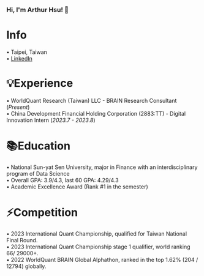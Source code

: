 ### Hi, I'm Arthur Hsu! 👋
Info
======
• Taipei, Taiwan  
• [LinkedIn](https://www.linkedin.com/in/weihsin-hsu/)

💡Experience  
======  
• WorldQuant Research (Taiwan) LLC - BRAIN Research Consultant (_Present_)  
• China Development Financial Holding Corporation (2883:TT) - Digital Innovation Intern  (_2023.7 - 2023.8_)


📚Education  
======  
• National Sun-yat Sen University, major in Finance with an interdisciplinary program of Data Science  
• Overall GPA: 3.9/4.3, last 60 GPA: 4.29/4.3  
• Academic Excellence Award (Rank #1 in the semester)  


⚡Competition
======
• 2023 International Quant Championship, qualified for Taiwan National Final Round.  
• 2023 International Quant Championship stage 1 qualifier, world ranking 66/ 29000+.  
• 2022 WorldQuant BRAIN Global Alphathon, ranked in the top 1.62% (204 / 12794) globally.  

<!--
**endlessnoc/endlessnoc** is a ✨ _special_ ✨ repository because its `README.md` (this file) appears on your GitHub profile.

Here are some ideas to get you started:

- 🔭 I’m currently working on ...
- 🌱 I’m currently learning ...
- 👯 I’m looking to collaborate on ...
- 🤔 I’m looking for help with ...
- 💬 Ask me about ...
- 📫 How to reach me: ...
- 😄 Pronouns: ...
- ⚡ Fun fact: ...
-->
